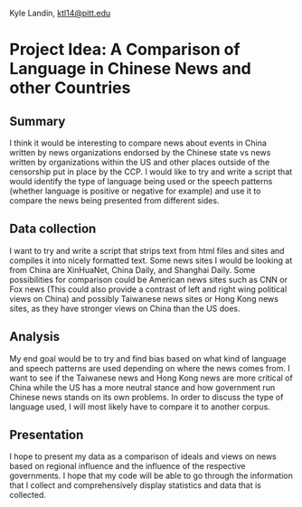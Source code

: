 Kyle Landin, ktl14@pitt.edu
# Project Idea: A Comparison of Language in Chinese News and other Countries
## Summary
I think it would be interesting to compare news about events in China written by news organizations endorsed by the Chinese state vs news written by organizations within the US and other places outside of the censorship put in place by the CCP. I would like to try and write a script that would identify the type of language being used or the speech patterns (whether language is positive or negative for example) and use it to compare the news being presented from different sides.

## Data collection
I want to try and write a script that strips text from html files and sites and compiles it into nicely formatted text. Some news sites I would be looking at from China are XinHuaNet, China Daily, and Shanghai Daily. Some possibilities for comparison could be American news sites such as CNN or Fox news (This could also provide a contrast of left and right wing political views on China) and possibly Taiwanese news sites or Hong Kong news sites, as they have stronger views on China than the US does.

## Analysis
My end goal would be to try and find bias based on what kind of language and speech patterns are used depending on where the news comes from. I want to see if the Taiwanese news and Hong Kong news are more critical of China while the US has a more neutral stance and how government run Chinese news stands on its own problems. In order to discuss the type of language used, I will most likely have to compare it to another corpus.

## Presentation
I hope to present my data as a comparison of ideals and views on news based on regional influence and the influence of the respective governments. I hope that my code will be able to go through the information that I collect and comprehensively display statistics and data that is collected.
